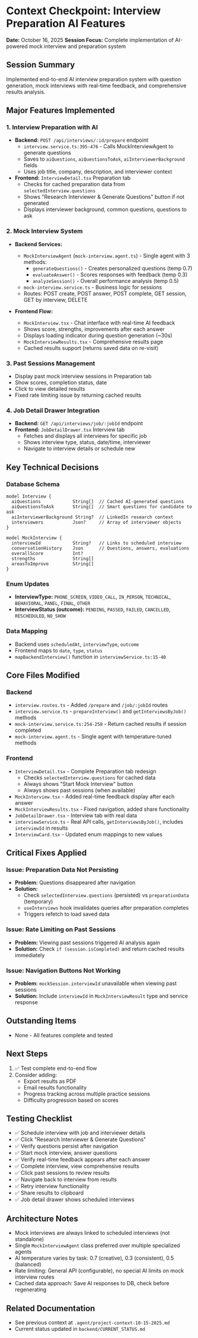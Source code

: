 # Context Checkpoint: Interview Preparation AI Features
**Date:** October 16, 2025
**Session Focus:** Complete implementation of AI-powered mock interview and preparation system

## Session Summary
Implemented end-to-end AI interview preparation system with question generation, mock interviews with real-time feedback, and comprehensive results analysis.

## Major Features Implemented

### 1. **Interview Preparation with AI**
- **Backend:** `POST /api/interviews/:id/prepare` endpoint
  - `interview.service.ts:395-476` - Calls MockInterviewAgent to generate questions
  - Saves to `aiQuestions`, `aiQuestionsToAsk`, `aiInterviewerBackground` fields
  - Uses job title, company, description, and interviewer context
- **Frontend:** `InterviewDetail.tsx` Preparation tab
  - Checks for cached preparation data from `selectedInterview.questions`
  - Shows "Research Interviewer & Generate Questions" button if not generated
  - Displays interviewer background, common questions, questions to ask

### 2. **Mock Interview System**
- **Backend Services:**
  - `MockInterviewAgent` (`mock-interview.agent.ts`) - Single agent with 3 methods:
    - `generateQuestions()` - Creates personalized questions (temp 0.7)
    - `evaluateAnswer()` - Scores responses with feedback (temp 0.3)
    - `analyzeSession()` - Overall performance analysis (temp 0.5)
  - `mock-interview.service.ts` - Business logic for sessions
  - Routes: POST create, POST answer, POST complete, GET session, GET by interview, DELETE

- **Frontend Flow:**
  - `MockInterview.tsx` - Chat interface with real-time AI feedback
  - Shows score, strengths, improvements after each answer
  - Displays loading indicator during question generation (~30s)
  - `MockInterviewResults.tsx` - Comprehensive results page
  - Cached results support (returns saved data on re-visit)

### 3. **Past Sessions Management**
- Display past mock interview sessions in Preparation tab
- Show scores, completion status, date
- Click to view detailed results
- Fixed rate limiting issue by returning cached results

### 4. **Job Detail Drawer Integration**
- **Backend:** `GET /api/interviews/job/:jobId` endpoint
- **Frontend:** `JobDetailDrawer.tsx` Interview tab
  - Fetches and displays all interviews for specific job
  - Shows interview type, status, date/time, interviewer
  - Navigate to interview details or schedule new

## Key Technical Decisions

### Database Schema
```prisma
model Interview {
  aiQuestions            String[]  // Cached AI-generated questions
  aiQuestionsToAsk       String[]  // Smart questions for candidate to ask
  aiInterviewerBackground String?  // LinkedIn research context
  interviewers           Json?     // Array of interviewer objects
}

model MockInterview {
  interviewId            String?   // Links to scheduled interview
  conversationHistory    Json      // Questions, answers, evaluations
  overallScore           Int?
  strengths              String[]
  areasToImprove         String[]
}
```

### Enum Updates
- **InterviewType:** `PHONE_SCREEN`, `VIDEO_CALL`, `IN_PERSON`, `TECHNICAL`, `BEHAVIORAL`, `PANEL`, `FINAL`, `OTHER`
- **InterviewStatus (outcome):** `PENDING`, `PASSED`, `FAILED`, `CANCELLED`, `RESCHEDULED`, `NO_SHOW`

### Data Mapping
- Backend uses `scheduledAt`, `interviewType`, `outcome`
- Frontend maps to `date`, `type`, `status`
- `mapBackendInterview()` function in `interviewService.ts:15-40`

## Core Files Modified

### Backend
- `interview.routes.ts` - Added `/prepare` and `/job/:jobId` routes
- `interview.service.ts` - `prepareInterview()` and `getInterviewsByJob()` methods
- `mock-interview.service.ts:254-258` - Return cached results if session completed
- `mock-interview.agent.ts` - Single agent with temperature-tuned methods

### Frontend
- `InterviewDetail.tsx` - Complete Preparation tab redesign
  - Checks `selectedInterview.questions` for cached data
  - Always shows "Start Mock Interview" button
  - Always shows past sessions (when available)
- `MockInterview.tsx` - Added real-time feedback display after each answer
- `MockInterviewResults.tsx` - Fixed navigation, added share functionality
- `JobDetailDrawer.tsx` - Interview tab with real data
- `interviewService.ts` - Real API calls, `getInterviewsByJob()`, includes `interviewId` in results
- `InterviewCard.tsx` - Updated enum mappings to new values

## Critical Fixes Applied

### Issue: Preparation Data Not Persisting
- **Problem:** Questions disappeared after navigation
- **Solution:**
  - Check `selectedInterview.questions` (persisted) vs `preparationData` (temporary)
  - `useInterviews` hook invalidates queries after preparation completes
  - Triggers refetch to load saved data

### Issue: Rate Limiting on Past Sessions
- **Problem:** Viewing past sessions triggered AI analysis again
- **Solution:** Check `if (session.isCompleted)` and return cached results immediately

### Issue: Navigation Buttons Not Working
- **Problem:** `mockSession.interviewId` unavailable when viewing past sessions
- **Solution:** Include `interviewId` in `MockInterviewResult` type and service response

## Outstanding Items
- None - All features complete and tested

## Next Steps
1. ✅ Test complete end-to-end flow
2. Consider adding:
   - Export results as PDF
   - Email results functionality
   - Progress tracking across multiple practice sessions
   - Difficulty progression based on scores

## Testing Checklist
- ✅ Schedule interview with job and interviewer details
- ✅ Click "Research Interviewer & Generate Questions"
- ✅ Verify questions persist after navigation
- ✅ Start mock interview, answer questions
- ✅ Verify real-time feedback appears after each answer
- ✅ Complete interview, view comprehensive results
- ✅ Click past sessions to review results
- ✅ Navigate back to interview from results
- ✅ Retry interview functionality
- ✅ Share results to clipboard
- ✅ Job detail drawer shows scheduled interviews

## Architecture Notes
- Mock interviews are always linked to scheduled interviews (not standalone)
- Single `MockInterviewAgent` class preferred over multiple specialized agents
- AI temperature varies by task: 0.7 (creative), 0.3 (consistent), 0.5 (balanced)
- Rate limiting: General API (configurable), no special AI limits on mock interview routes
- Cached data approach: Save AI responses to DB, check before regenerating

## Related Documentation
- See previous context at `.agent/project-context-10-15-2025.md`
- Current status updated in `backend/CURRENT_STATUS.md`
